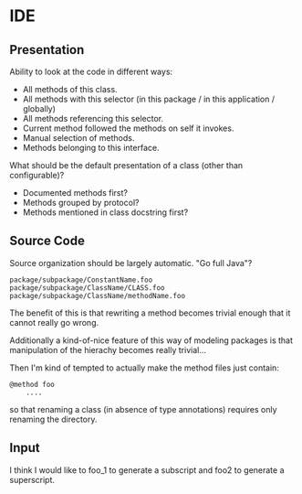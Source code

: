 # IDE

## Presentation

Ability to look at the code in different ways:

- All methods of this class.
- All methods with this selector (in this package / in this application / globally)
- All methods referencing this selector.
- Current method followed the methods on self it invokes.
- Manual selection of methods.
- Methods belonging to this interface.

What should be the default presentation of a class (other than
configurable)?

- Documented methods first?
- Methods grouped by protocol?
- Methods mentioned in class docstring first?

## Source Code

Source organization should be largely automatic. "Go full Java"?

    package/subpackage/ConstantName.foo
    package/subpackage/ClassName/CLASS.foo
    package/subpackage/ClassName/methodName.foo

The benefit of this is that rewriting a method becomes trivial
enough that it cannot really go wrong.

Additionally a kind-of-nice feature of this way of modeling
packages is that manipulation of the hierachy becomes really
trivial...

Then I'm kind of tempted to actually make the method files
just contain:

    @method foo
        ....

so that renaming a class (in absence of type annotations)
requires only renaming the directory.

## Input

I think I would like to foo_1 to generate a subscript and foo2 to generate a superscript.
